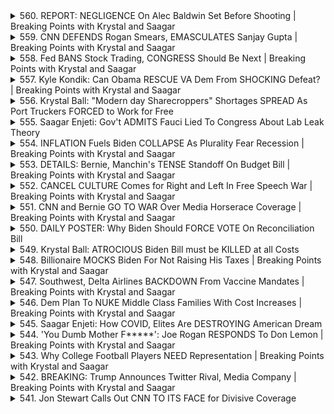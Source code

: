 <details>
<summary>560. REPORT: NEGLIGENCE On Alec Baldwin Set Before Shooting | Breaking Points with Krystal and Saagar</summary><br>

<a href="https://www.youtube.com/watch?v=Zhgp9e0tdEA" target="_blank">
    <img src="https://img.youtube.com/vi/Zhgp9e0tdEA/maxresdefault.jpg" 
        alt="[Youtube]" width="200">
</a>

# REPORT: NEGLIGENCE On Alec Baldwin Set Before Shooting | Breaking Points with Krystal and Saagar


</details>

<details>
<summary>559. CNN DEFENDS Rogan Smears, EMASCULATES Sanjay Gupta | Breaking Points with Krystal and Saagar</summary><br>

<a href="https://www.youtube.com/watch?v=kAG3rjY9XZ8" target="_blank">
    <img src="https://img.youtube.com/vi/kAG3rjY9XZ8/maxresdefault.jpg" 
        alt="[Youtube]" width="200">
</a>

# CNN DEFENDS Rogan Smears, EMASCULATES Sanjay Gupta | Breaking Points with Krystal and Saagar


</details>

<details>
<summary>558. Fed BANS Stock Trading, CONGRESS Should Be Next | Breaking Points with Krystal and Saagar</summary><br>

<a href="https://www.youtube.com/watch?v=i74NB2HA6dM" target="_blank">
    <img src="https://img.youtube.com/vi/i74NB2HA6dM/maxresdefault.jpg" 
        alt="[Youtube]" width="200">
</a>

# Fed BANS Stock Trading, CONGRESS Should Be Next | Breaking Points with Krystal and Saagar


</details>

<details>
<summary>557. Kyle Kondik: Can Obama RESCUE VA Dem From SHOCKING Defeat? | Breaking Points with Krystal and Saagar</summary><br>

<a href="https://www.youtube.com/watch?v=dIyw7pqI48k" target="_blank">
    <img src="https://img.youtube.com/vi/dIyw7pqI48k/maxresdefault.jpg" 
        alt="[Youtube]" width="200">
</a>

# Kyle Kondik: Can Obama RESCUE VA Dem From SHOCKING Defeat? | Breaking Points with Krystal and Saagar


</details>

<details>
<summary>556. Krystal Ball: "Modern day Sharecroppers" Shortages SPREAD As Port Truckers FORCED to Work for Free</summary><br>

<a href="https://www.youtube.com/watch?v=Z7dG73ShJXQ" target="_blank">
    <img src="https://img.youtube.com/vi/Z7dG73ShJXQ/maxresdefault.jpg" 
        alt="[Youtube]" width="200">
</a>

# Krystal Ball: "Modern day Sharecroppers" Shortages SPREAD As Port Truckers FORCED to Work for Free


</details>

<details>
<summary>555. Saagar Enjeti: Gov't ADMITS Fauci Lied To Congress About Lab Leak Theory</summary><br>

<a href="https://www.youtube.com/watch?v=lRCowOPL5Vc" target="_blank">
    <img src="https://img.youtube.com/vi/lRCowOPL5Vc/maxresdefault.jpg" 
        alt="[Youtube]" width="200">
</a>

# Saagar Enjeti: Gov't ADMITS Fauci Lied To Congress About Lab Leak Theory


</details>

<details>
<summary>554. INFLATION Fuels Biden COLLAPSE As Plurality Fear Recession | Breaking Points with Krystal and Saagar</summary><br>

<a href="https://www.youtube.com/watch?v=cvar-PyGRfY" target="_blank">
    <img src="https://img.youtube.com/vi/cvar-PyGRfY/maxresdefault.jpg" 
        alt="[Youtube]" width="200">
</a>

# INFLATION Fuels Biden COLLAPSE As Plurality Fear Recession | Breaking Points with Krystal and Saagar


</details>

<details>
<summary>553. DETAILS: Bernie, Manchin's TENSE Standoff On Budget Bill | Breaking Points with Krystal and Saagar</summary><br>

<a href="https://www.youtube.com/watch?v=HUGBY0lD9Sc" target="_blank">
    <img src="https://img.youtube.com/vi/HUGBY0lD9Sc/maxresdefault.jpg" 
        alt="[Youtube]" width="200">
</a>

# DETAILS: Bernie, Manchin's TENSE Standoff On Budget Bill | Breaking Points with Krystal and Saagar


</details>

<details>
<summary>552. CANCEL CULTURE Comes for Right and Left In Free Speech War | Breaking Points with Krystal and Saagar</summary><br>

<a href="https://www.youtube.com/watch?v=AuW4Qo5MgsY" target="_blank">
    <img src="https://img.youtube.com/vi/AuW4Qo5MgsY/maxresdefault.jpg" 
        alt="[Youtube]" width="200">
</a>

# CANCEL CULTURE Comes for Right and Left In Free Speech War | Breaking Points with Krystal and Saagar


</details>

<details>
<summary>551. CNN and Bernie GO TO WAR Over Media Horserace Coverage | Breaking Points with Krystal and Saagar</summary><br>

<a href="https://www.youtube.com/watch?v=4FpV_M8C-Uw" target="_blank">
    <img src="https://img.youtube.com/vi/4FpV_M8C-Uw/maxresdefault.jpg" 
        alt="[Youtube]" width="200">
</a>

# CNN and Bernie GO TO WAR Over Media Horserace Coverage | Breaking Points with Krystal and Saagar


</details>

<details>
<summary>550. DAILY POSTER: Why Biden Should FORCE VOTE On Reconciliation Bill</summary><br>

<a href="https://www.youtube.com/watch?v=ciO6aQ9Ss6k" target="_blank">
    <img src="https://img.youtube.com/vi/ciO6aQ9Ss6k/maxresdefault.jpg" 
        alt="[Youtube]" width="200">
</a>

# DAILY POSTER: Why Biden Should FORCE VOTE On Reconciliation Bill


</details>

<details>
<summary>549. Krystal Ball: ATROCIOUS Biden Bill must be KILLED at all Costs</summary><br>

<a href="https://www.youtube.com/watch?v=rOqtduqQgEo" target="_blank">
    <img src="https://img.youtube.com/vi/rOqtduqQgEo/maxresdefault.jpg" 
        alt="[Youtube]" width="200">
</a>

# Krystal Ball: ATROCIOUS Biden Bill must be KILLED at all Costs


</details>

<details>
<summary>548. Billionaire MOCKS Biden For Not Raising His Taxes | Breaking Points with Krystal and Saagar</summary><br>

<a href="https://www.youtube.com/watch?v=RoFvkSBf0PM" target="_blank">
    <img src="https://img.youtube.com/vi/RoFvkSBf0PM/maxresdefault.jpg" 
        alt="[Youtube]" width="200">
</a>

# Billionaire MOCKS Biden For Not Raising His Taxes | Breaking Points with Krystal and Saagar


</details>

<details>
<summary>547. Southwest, Delta Airlines BACKDOWN From Vaccine Mandates | Breaking Points with Krystal and Saagar</summary><br>

<a href="https://www.youtube.com/watch?v=eCxuHIiRGo8" target="_blank">
    <img src="https://img.youtube.com/vi/eCxuHIiRGo8/maxresdefault.jpg" 
        alt="[Youtube]" width="200">
</a>

# Southwest, Delta Airlines BACKDOWN From Vaccine Mandates | Breaking Points with Krystal and Saagar


</details>

<details>
<summary>546. Dem Plan To NUKE Middle Class Families With Cost Increases | Breaking Points with Krystal and Saagar</summary><br>

<a href="https://www.youtube.com/watch?v=PL05-zn1PFA" target="_blank">
    <img src="https://img.youtube.com/vi/PL05-zn1PFA/maxresdefault.jpg" 
        alt="[Youtube]" width="200">
</a>

# Dem Plan To NUKE Middle Class Families With Cost Increases | Breaking Points with Krystal and Saagar


</details>

<details>
<summary>545. Saagar Enjeti: How COVID, Elites Are DESTROYING American Dream</summary><br>

<a href="https://www.youtube.com/watch?v=8iXvj6IefB0" target="_blank">
    <img src="https://img.youtube.com/vi/8iXvj6IefB0/maxresdefault.jpg" 
        alt="[Youtube]" width="200">
</a>

# Saagar Enjeti: How COVID, Elites Are DESTROYING American Dream


</details>

<details>
<summary>544. 'You Dumb Mother F*****': Joe Rogan RESPONDS To Don Lemon | Breaking Points with Krystal and Saagar</summary><br>

<a href="https://www.youtube.com/watch?v=FOVA9UDLjkk" target="_blank">
    <img src="https://img.youtube.com/vi/FOVA9UDLjkk/maxresdefault.jpg" 
        alt="[Youtube]" width="200">
</a>

# 'You Dumb Mother F*****': Joe Rogan RESPONDS To Don Lemon | Breaking Points with Krystal and Saagar


</details>

<details>
<summary>543. Why College Football Players NEED Representation | Breaking Points with Krystal and Saagar</summary><br>

<a href="https://www.youtube.com/watch?v=4D9SIXh2mcY" target="_blank">
    <img src="https://img.youtube.com/vi/4D9SIXh2mcY/maxresdefault.jpg" 
        alt="[Youtube]" width="200">
</a>

# Why College Football Players NEED Representation | Breaking Points with Krystal and Saagar


</details>

<details>
<summary>542. BREAKING: Trump Announces Twitter Rival, Media Company | Breaking Points with Krystal and Saagar</summary><br>

<a href="https://www.youtube.com/watch?v=8RJeJg5YL8E" target="_blank">
    <img src="https://img.youtube.com/vi/8RJeJg5YL8E/maxresdefault.jpg" 
        alt="[Youtube]" width="200">
</a>

# BREAKING: Trump Announces Twitter Rival, Media Company | Breaking Points with Krystal and Saagar


</details>

<details>
<summary>541. Jon Stewart Calls Out CNN TO ITS FACE for Divisive Coverage</summary><br>

<a href="https://www.youtube.com/watch?v=XLv3XIBmr2I" target="_blank">
    <img src="https://img.youtube.com/vi/XLv3XIBmr2I/maxresdefault.jpg" 
        alt="[Youtube]" width="200">
</a>

# Jon Stewart Calls Out CNN TO ITS FACE for Divisive Coverage


</details>

